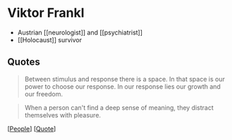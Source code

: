 # Viktor Frankl

- Austrian [[neurologist]] and [[psychiatrist]]
- [[Holocaust]] survivor

## Quotes

> Between stimulus and response there is a space. In that space is our power to choose our response. In our response lies our growth and our freedom.

> When a person can't find a deep sense of meaning, they distract themselves with pleasure.

[[People]] [[Quote]]

[//begin]: # "Autogenerated link references for markdown compatibility"
[People]: people "People"
[Quote]: quote "Quote"
[//end]: # "Autogenerated link references"